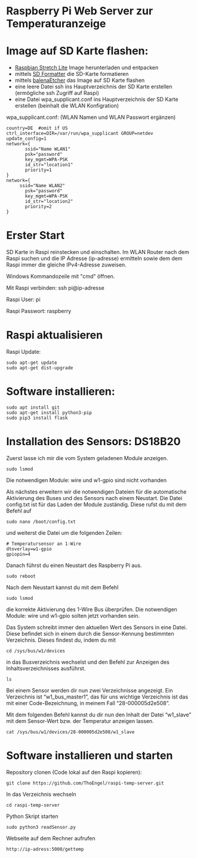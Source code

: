 # Raspberry Pi Web Server zur Temperaturanzeige


# Image auf SD Karte flashen:
- [Raspbian Stretch Lite](https://www.raspberrypi.org/downloads/raspbian/) Image herunterladen und entpacken
- mittels [SD Formatter](https://www.chip.de/downloads/SD-Formatter_72605634.html) die SD-Karte formatieren
- mittels [balenaEtcher](https://www.balena.io/etcher/) das Image auf SD Karte flashen
- eine leere Datei ssh ins Hauptverzeichnis der SD Karte erstellen (ermögliche ssh Zugriff auf Raspi)
- eine Datei wpa_supplicant.conf ins Hauptverzeichnis der SD Karte erstellen (beinhalt die WLAN Konfigration)

wpa_supplicant.conf: (WLAN Namen und WLAN Passwort ergänzen)
```
country=DE  #omit if US
ctrl_interface=DIR=/var/run/wpa_supplicant GROUP=netdev
update_config=1
network={
       ssid="Name WLAN1"
       psk="password"
       key_mgmt=WPA-PSK
       id_str="location1"
       priority=1
}
network={
     ssid="Name WLAN2"
       psk="password"
       key_mgmt=WPA-PSK
       id_str="location2"
       priority=2
}
```

# Erster Start
SD Karte in Raspi reinstecken und einschalten.
Im WLAN Router nach dem Raspi suchen und die IP Adresse (ip-adresse) ermitteln sowie dem dem Raspi immer die gleiche IPv4-Adresse zuweisen.

Windows Kommandozeile mit "cmd" öffnen.

Mit Raspi verbinden: ssh pi@ip-adresse

Raspi User: pi

Raspi Passwort: raspberry

# Raspi aktualisieren
Raspi Update: 
```
sudo apt-get update
sudo apt-get dist-upgrade
```
# Software installieren:
```
sudo apt install git
sudo apt-get install python3-pip
sudo pip3 install flask
```

# Installation des Sensors: DS18B20
Zuerst lasse ich mir die vom System geladenen Module anzeigen.
```
sudo lsmod
```
Die notwendigen Module: wire und w1-gpio sind nicht vorhanden

Als nächstes erweitern wir die notwendigen Dateien für die automatische Aktivierung des Buses und des Sensors nach einem Neustart.
Die Datei config.txt ist für das Laden der Module zuständig. Diese rufst du mit dem Befehl auf
```
sudo nano /boot/config.txt
```
und weiterst die Datei um die folgenden Zeilen:
```
# Temperatursensor an 1-Wire
dtoverlay=w1-gpio
gpiopin=4
```

Danach führst du einen Neustart des Raspberry Pi aus.
```
sudo reboot
```
Nach dem Neustart kannst du mit dem Befehl
```
sudo lsmod
```
die korrekte Aktivierung des 1-Wire Bus überprüfen.
Die notwendigen Module: wire und w1-gpio solten jetzt vorhanden sein.

Das System schreibt immer den aktuellen Wert des Sensors in eine Datei. Diese befindet sich in einem durch die Sensor-Kennung bestimmten Verzeichnis. Dieses findest du, indem du mit
```
cd /sys/bus/w1/devices
```
in das Busverzeichnis wechselst und den Befehl zur Anzeigen des Inhaltsverzeichnisses ausführst.
```
ls
```
Bei einem Sensor werden dir nun zwei Verzeichnisse angezeigt. Ein Verzeichnis ist “w1_bus_master1”, das für uns wichtige Verzeichnis ist das mit einer Code-Bezeichnung, in meinem Fall “28-000005d2e508”.

Mit dem folgenden Befehl kannst du dir nun den Inhalt der Datei “w1_slave” mit dem Sensor-Wert bzw. der Temperatur anzeigen lassen.
```
cat /sys/bus/w1/devices/28-000005d2e508/w1_slave
```

# Software installieren und starten

Repository clonen (Code lokal auf den Raspi kopieren):
```
git clone https://github.com/ThoEngel/raspi-temp-server.git
```

In das Verzeichnis wechseln
```
cd raspi-temp-server
```

Python Skript starten
```
sudo python3 readSensor.py
```

Webseite auf dem Rechner aufrufen
```
http://ip-adress:5000/gettemp
```

